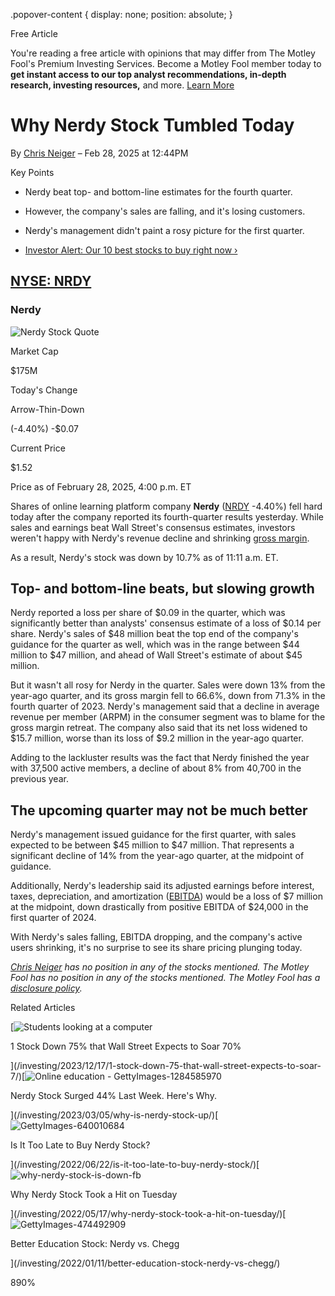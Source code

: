 .popover-content { display: none; position: absolute; }

Free Article[](#)

You're reading a free article with opinions that may differ from The Motley Fool's Premium Investing Services. Become a Motley Fool member today to **get instant access to our top analyst recommendations, in-depth research, investing resources,** and more. [Learn More](https://www.fool.com/mms/mark/op-free-tbox-art)

Why Nerdy Stock Tumbled Today
=============================

By [Chris Neiger](/author/2065/) – Feb 28, 2025 at 12:44PM

Key Points

*   Nerdy beat top- and bottom-line estimates for the fourth quarter.
    
*   However, the company's sales are falling, and it's losing customers.
    
*   Nerdy's management didn't paint a rosy picture for the first quarter.
    
*   [Investor Alert: Our 10 best stocks to buy right now ›](https://www.fool.com/mms/mark/e-sa-nonbbn-kp?aid=10969&source=isaedikp0000035)
    

[NYSE: NRDY](/quote/nyse/nrdy/)
-------------------------------

### Nerdy

![Nerdy Stock Quote](https://g.foolcdn.com/art/companylogos/mark/NRDY.png)

Market Cap

$175M

Today's Change

Arrow-Thin-Down

(-4.40%) -$0.07

Current Price

$1.52

Price as of February 28, 2025, 4:00 p.m. ET

Shares of online learning platform company **Nerdy** ([NRDY](/quote/nyse/nrdy/) -4.40%) fell hard today after the company reported its fourth-quarter results yesterday. While sales and earnings beat Wall Street's consensus estimates, investors weren't happy with Nerdy's revenue decline and shrinking [gross margin](https://www.fool.com/terms/g/gross-margin/).

As a result, Nerdy's stock was down by 10.7% as of 11:11 a.m. ET.

Top- and bottom-line beats, but slowing growth
----------------------------------------------

Nerdy reported a loss per share of $0.09 in the quarter, which was significantly better than analysts' consensus estimate of a loss of $0.14 per share. Nerdy's sales of $48 million beat the top end of the company's guidance for the quarter as well, which was in the range between $44 million to $47 million, and ahead of Wall Street's estimate of about $45 million.

But it wasn't all rosy for Nerdy in the quarter. Sales were down 13% from the year-ago quarter, and its gross margin fell to 66.6%, down from 71.3% in the fourth quarter of 2023. Nerdy's management said that a decline in average revenue per member (ARPM) in the consumer segment was to blame for the gross margin retreat. The company also said that its net loss widened to $15.7 million, worse than its loss of $9.2 million in the year-ago quarter.

Adding to the lackluster results was the fact that Nerdy finished the year with 37,500 active members, a decline of about 8% from 40,700 in the previous year.

The upcoming quarter may not be much better
-------------------------------------------

Nerdy's management issued guidance for the first quarter, with sales expected to be between $45 million to $47 million. That represents a significant decline of 14% from the year-ago quarter, at the midpoint of guidance.

Additionally, Nerdy's leadership said its adjusted earnings before interest, taxes, depreciation, and amortization ([EBITDA](https://www.fool.com/terms/e/ebitda/)) would be a loss of $7 million at the midpoint, down drastically from positive EBITDA of $24,000 in the first quarter of 2024.

With Nerdy's sales falling, EBITDA dropping, and the company's active users shrinking, it's no surprise to see its share pricing plunging today.

_[Chris Neiger](https://www.fool.com/author/2065/) has no position in any of the stocks mentioned. The Motley Fool has no position in any of the stocks mentioned. The Motley Fool has a [disclosure policy](https://www.fool.com/legal/fool-disclosure-policy/)._

Related Articles

[![Students looking at a computer](https://g.foolcdn.com/image/?url=https%3A%2F%2Fg.foolcdn.com%2Feditorial%2Fimages%2F758136%2Fstudents-looking-at-a-computer.jpg&op=resize&w=92&h=52)

1 Stock Down 75% that Wall Street Expects to Soar 70%

](/investing/2023/12/17/1-stock-down-75-that-wall-street-expects-to-soar-7/)[![Online education - GettyImages-1284585970](https://g.foolcdn.com/image/?url=https%3A%2F%2Fg.foolcdn.com%2Feditorial%2Fimages%2F723493%2Fonline-education-gettyimages-1284585970.jpg&op=resize&w=92&h=52)

Nerdy Stock Surged 44% Last Week. Here's Why.

](/investing/2023/03/05/why-is-nerdy-stock-up/)[![GettyImages-640010684](https://g.foolcdn.com/image/?url=https%3A%2F%2Fg.foolcdn.com%2Feditorial%2Fimages%2F685871%2Fgettyimages-640010684.jpg&op=resize&w=92&h=52)

Is It Too Late to Buy Nerdy Stock?

](/investing/2022/06/22/is-it-too-late-to-buy-nerdy-stock/)[![why-nerdy-stock-is-down-fb](https://g.foolcdn.com/image/?url=https%3A%2F%2Fg.foolcdn.com%2Feditorial%2Fimages%2F680466%2Fwhy-nerdy-stock-is-down-fb.jpg&op=resize&w=92&h=52)

Why Nerdy Stock Took a Hit on Tuesday

](/investing/2022/05/17/why-nerdy-stock-took-a-hit-on-tuesday/)[![GettyImages-474492909](https://g.foolcdn.com/image/?url=https%3A%2F%2Fg.foolcdn.com%2Feditorial%2Fimages%2F660601%2Fgettyimages-474492909.jpg&op=resize&w=92&h=52)

Better Education Stock: Nerdy vs. Chegg

](/investing/2022/01/11/better-education-stock-nerdy-vs-chegg/)

890%